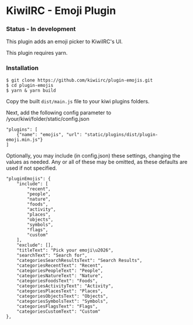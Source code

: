 # KiwiIRC - Emoji Plugin

### Status - In development

This plugin adds an emoji picker to KiwiIRC's UI. 

This plugin requires yarn.

### Installation

    $ git clone https://github.com/kiwiirc/plugin-emojis.git
    $ cd plugin-emojis
    $ yarn & yarn build

Copy the built `dist/main.js` file to your kiwi plugins folders.

Next, add the following config parameter to /your/kiwi/folder/static/config.json

    "plugins": [
        {"name": "emojis", "url": "static/plugins/dist/plugin-emoji.min.js"} 
    ]


Optionally, you may include (in config.json) these settings,
changing the values as needed. Any or all of these may be
omitted, as these defaults are used if not specified.

    "pluginEmojis": {
        "include": [
            "recent",
            "people",
            "nature",
            "foods",
            "activity",
            "places",
            "objects",
            "symbols",
            "flags",
            "custom"
        ],
        "exclude": [],
        "titleText": "Pick your emoji\u2026",
        "searchText": "Search for",
        "categoriesSearchResultsText": "Search Results",
        "categoriesRecentText": "Recent",
        "categoriesPeopleText": "People",
        "categoriesNatureText": "Nature",
        "categoriesFoodsText": "Foods",
        "categoriesActivityText": "Activity",
        "categoriesPlacesText": "Places",
        "categoriesObjectsText": "Objects",
        "categoriesSymbolsText": "Symbols",
        "categoriesFlagsText": "Flags",
        "categoriesCustomText": "Custom"
    },
   

